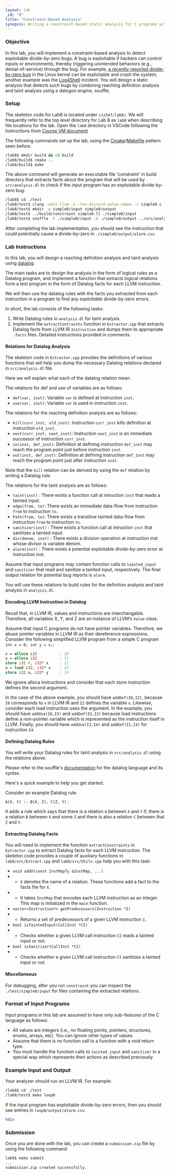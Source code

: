 ```yaml
---
layout: lab
_id: "8"
title: "Constraint-Based Analysis"
synopsis: Writing a constraint-based static analysis for C programs with LLVM and Datalog.
---
```


### Objective 

In this lab, you will implement a constraint-based analysis to detect exploitable divide-by-zero bugs.
A bug is exploitable if hackers can control inputs or environments, thereby triggering unintended behaviors (e.g., denial-of-service) through the bug.
For example, [a recently reported divide-by-zero bug][bug] in the Linux kernel can be exploitable and crash the system; another example was the [Log4Shell][log4shell] incident.
You will design a static analysis that detects such bugs by combining reaching definition analysis and taint analysis using a datogon engine, souffle.

### Setup

The skeleton code for Lab8 is located under `cis547/lab8/`.
We will frequently refer to the top level directory for Lab 8 as `lab8` when describing file locations for the lab. Open the `lab8` directory in VSCode following the Instructions from [Course VM document][course-vm-doc]

The following commands set up the lab, using the [Cmake][CMake Ref]/[Makefile][Make Ref] pattern seen before.

```sh
/lab8$ mkdir build && cd build
/lab8/build$ cmake ..
/lab8/build$ make
```

The above command will generate an executable file 'constraint' in build directory that extracts facts about the program that will be used by `src/analysis.dl`
to check if the input program has an exploitable divide-by-zero bug:

```sh
/lab8$ cd ./test
/lab8/test$ clang -emit-llvm -S -fno-discard-value-names -c simple0.c
/lab8/test$ mkdir -p simple0/input simple0/output
/lab8/test$ ../build/constraint simple0.ll ./simple0/input
/lab8/test$ souffle -F ./simple0/input -D ./simple0/output ../src/analysis.d
```

After completing the lab implementation, you should see the instruction that could potentially cause a divide-by-zero in `./simple0/output/alarm.csv`. 

### Lab Instructions

In this lab, you will design a reaching definition analysis and taint analysis using [datalog][souffle].

The main tasks are to design the analysis in the form of logical rules as a Datalog program, and implement a function that extracts logical relations form a test program in the form of Datalog facts for each LLVM instruction.

We will then use the datalog rules with the facts you extracted from each instruction in a program to find any *exploitable* divide-by-zero errors.

In short, the lab consists of the following tasks:

1. Write Datalog rules in `analysis.dl` for taint analysis.
2. Implement the `extractContraints` function in `Extractor.cpp` that extracts Datalog facts from LLVM IR `Instruction` and dumps them to appropriate `.facts` files.
   Detailed instructions provided in comments.

#### Relations for Datalog Analysis

The skeleton code in `Extractor.cpp` provides the definitions of various functions that will help you dump the necessary Datalog relations declared in `src/analysis.dl` file.

Here we will explain what each of the datalog relation mean.

The relations for def and use of variables are as follows:

- `def(var, inst)`: Variable `var` is defined at instruction `inst`.
- `use(var, inst)`: Variable `var` is used in instruction `inst`.

The relations for the reaching definition analysis are as follows: 

- `kill(curr_inst, old_inst)`: Instruction `curr_inst` kills definition at instruction `old_inst`.
- `next(curr_inst, next_inst)`: Instruction `next_inst` is an immediate successor of instruction `curr_inst`.
- `in(inst, def_inst)`: Definition at defining instruction `def_inst` may reach the program point just before instruction `inst`.
- `out(inst, def_inst)`: Definition at defining instruction `def_inst` may reach the program point just after instruction `inst`.

Note that the `kill` relation can be derived by using the `def` relation by writing a Datalog rule.

The relations for the taint analysis are as follows: 

- `taint(inst)` : There exists a function call at intruction `inst` that reads a tainted input.
- `edge(from, to)`: There exists an immediate data-flow from instruction `from` to instruction `to`.
- `Path(from, to)`: There exists a transitive tainted data-flow from instruction `from` to instruction `to`.
- `sanitizer(inst)` : There exists a function call at intruction `inst` that sanitizes a tainted input.
- `div(denom, inst)` : There exists a division operation at instruction inst whose divisor is variable denom.
- `alarm(inst)` : There exists a potential exploitable divide-by-zero error at instruction inst.


Assume that input programs may contain function calls to `tainted_input` and `sanitizer` that read and sanitize a tainted input, respectively.
The final output relation for potential bug reports is `alarm`.

You will use these relations to build rules for the definition analysis and taint analysis in `analysis.dl`.

#### Encoding LLVM Instruction in Datalog

Recall that, in LLVM IR, values and instructions are interchangable.
Therefore, all variables X, Y, and Z are an instance of LLVM’s `Value` class. 

Assume that input C programs do not have pointer variables.
Therefore, we abuse pointer variables in LLVM IR as their dereference expressions.
Consider the following simplified LLVM program from a simple C program `int x = 0; int y = x;`:

```llvm
x = alloca i32          ; I0
y = alloca i32          ; I1
store i32 0, i32* x     ; I2
a = load i32, i32* x    ; I3
store i32 a, i32* y     ; I4
```

We ignore alloca instructions and consider that each store instruction defines the second argument.

In the case of the above example, you should have `addDef(I0,I2)`, because `I0` corresponds to `x` in LLVM IR and `I2` defines the variable `x`.
Likewise, consider each load instruction uses the argument.
In the example, you should have `addUse(I0,I3)` and `addDef(I3,I3)` because load instructions define a non-pointer variable which is represented as the instruction itself in LLVM.
Finally, you should have `addUse(I3,I4)` and `addDef(I1,I4)` for instruction `I4`.

#### Defining Datalog Rules

You will write your Datalog rules for taint analysis in `src/analysis.dl` using the relations above.

Please refer to the souffle's [documentation][souffle] for the datalog language and its syntax.

Here's a quick example to help you get started.

Consider an example Datalog rule:

```dl
A(X, Y) :- B(X, Z), C(Z, Y).
```

It adds a rule which says that there is a relation `A` between `X` and `Y` if,
there is a relation `B` between `X` and some `Z` and there is also a
relation `C` between that `Z` and `Y`.

#### Extracting Datalog Facts

You will need to implement the function `extractConstraints` in
`Extractor.cpp` to extract Datalog facts for each LLVM instruction.
The skeleton code provides a couple of auxiliary functions in `lab8/src/Extract.cpp` and `lab8/src/Utils.cpp` help you with this task:

- `void addX(const InstMapTy &InstMap, ...)`
- - `X` denotes the name of a relation. These functions add a fact to the facts file for `X`.
- - It takes `InstMap` that encodes each LLVM instruction as an integer. This map is initialized in the `main` function.
- `vector<Instruction*> getPredecessors(Instruction *I)`
- - Returns a set of predecessors of a given LLVM instruction `I`.
- `bool isTaintedInput(CallInst *CI)`
- - Checks whether a given LLVM call instruction `CI` reads a tainted input or not.
- `bool isSanitizer(CallInst *CI)`
- - Checks whether a given LLVM call instruction `CI` sanitizes a tainted input or not.

#### Miscellaneous

For debugging, after you run `constraint` you can inspect the `./test/simple0/input` for files containing the extracted relations.

### Format of Input Programs

Input programs in this lab are assumed to have only sub-features of the C language as follows:

- All values are integers (i.e., no floating points, pointers, structures, enums, arrays, etc). You can ignore other types of values.
- Assume that there is no function call to a function with a void return type.
- You must handle the function calls to `tainted_input` and `sanitizer` in a special way which represents their actions as described previously.

### Example Input and Output

Your analyzer should run on LLVM IR. For example:

```sh
/lab8$ cd ./test
/lab8/test$ make loop0
```

If the input program has exploitable divide-by-zero errors, then you should see entries in `loop0/output/alarm.csv`.

```llvm
%div
```

### Submission


Once you are done with the lab, you can create a `submission.zip` file by using the following command:
```sh
lab8$ make submit
...
submission.zip created successfully.
```

[CMake Ref]: https://en.wikipedia.org/wiki/CMake
[Make Ref]: https://www.gnu.org/software/make/manual/html_node/
[course-vm-doc]: https://cis.upenn.edu/~cis5470/vm.doc
[bug]: https://www.cvedetails.com/cve/CVE-2019-14284/
[log4shell]: https://en.wikipedia.org/wiki/Log4Shell
[souffle]: https://souffle-lang.github.io/simple
